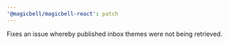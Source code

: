```yaml
---
'@magicbell/magicbell-react': patch
---
```


Fixes an issue whereby published inbox themes were not being retrieved.
